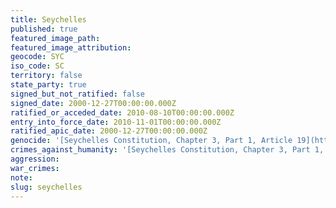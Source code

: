 ```yaml
---
title: Seychelles
published: true
featured_image_path:
featured_image_attribution:
geocode: SYC
iso_code: SC
territory: false
state_party: true
signed_but_not_ratified: false
signed_date: 2000-12-27T00:00:00.000Z
ratified_or_acceded_date: 2010-08-10T00:00:00.000Z
entry_into_force_date: 2010-11-01T00:00:00.000Z
ratified_apic_date: 2000-12-27T00:00:00.000Z
genocide: '[Seychelles Constitution, Chapter 3, Part 1, Article 19](https://iccdb.hrlc.net/data/doc/556/keyword/46/)'
crimes_against_humanity: '[Seychelles Constitution, Chapter 3, Part 1, Article 19](https://iccdb.hrlc.net/data/doc/556/keyword/13/)'
aggression:
war_crimes:
note:
slug: seychelles
---
```



